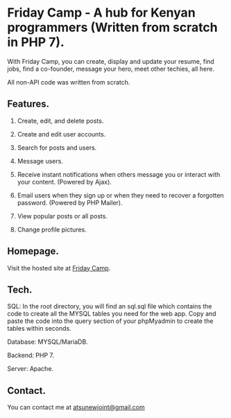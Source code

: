 # Friday Camp - A hub for Kenyan programmers (Written from scratch in PHP 7).

With Friday Camp, you can create, display and update your resume, find jobs, find a co-founder, message your hero, meet other techies, all here.

All non-API code was written from scratch.



## Features.

1. Create, edit, and delete posts.

2. Create and edit user accounts.

3. Search for posts and users.

4. Message users.

5. Receive instant notifications when others message you or interact with your content. (Powered by Ajax).

6. Email users when they sign up or when they need to recover a forgotten password. (Powered by PHP Mailer).

7. View popular posts or all posts.

8. Change profile pictures.



## Homepage.

Visit the hosted site at [Friday Camp](http://fridaycamp.com/home).



## Tech.

SQL: In the root directory, you will find an sql.sql file which contains the code to create all the MYSQL tables you need for the web app. Copy and paste the code into the query section of your phpMyadmin to create the tables within seconds. 

Database: MYSQL/MariaDB.

Backend: PHP 7.

Server: Apache.


## Contact.

You can contact me at atsunewjoint@gmail.com
